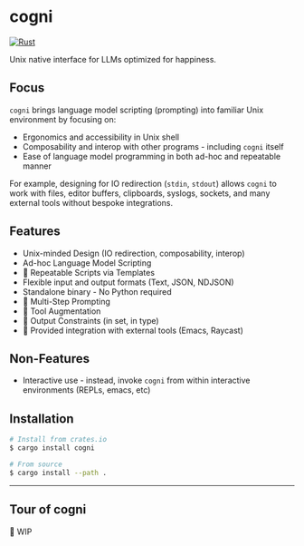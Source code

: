# cogni

[![Rust](https://github.com/leoshimo/cogni/actions/workflows/rust.yml/badge.svg)](https://github.com/leoshimo/cogni/actions/workflows/rust.yml)

Unix native interface for LLMs optimized for happiness.

## Focus

`cogni` brings language model scripting (prompting) into familiar Unix
environment by focusing on:

- Ergonomics and accessibility in Unix shell
- Composability and interop with other programs - including `cogni` itself
- Ease of language model programming in both ad-hoc and repeatable manner

For example, designing for IO redirection (`stdin`, `stdout`) allows `cogni` to
work with files, editor buffers, clipboards, syslogs, sockets, and many external
tools without bespoke integrations.

## Features

- Unix-minded Design (IO redirection, composability, interop)
- Ad-hoc Language Model Scripting
- 🚧 Repeatable Scripts via Templates
- Flexible input and output formats (Text, JSON, NDJSON)
- Standalone binary - No Python required
- 🚧 Multi-Step Prompting
- 🚧 Tool Augmentation
- 🚧 Output Constraints (in set, in type)
- 🚧 Provided integration with external tools (Emacs, Raycast)

## Non-Features

- Interactive use - instead, invoke `cogni` from within interactive environments (REPLs, emacs, etc) 

## Installation

```sh
# Install from crates.io
$ cargo install cogni

# From source
$ cargo install --path .
```

---

## Tour of cogni

🚧 WIP
